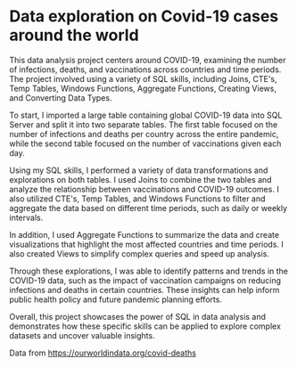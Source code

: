# Data exploration on Covid-19 cases around the world

This data analysis project centers around COVID-19, examining the number of infections, deaths, and vaccinations across countries and time periods. The project involved using a variety of SQL skills, including Joins, CTE's, Temp Tables, Windows Functions, Aggregate Functions, Creating Views, and Converting Data Types.

To start, I imported a large table containing global COVID-19 data into SQL Server and split it into two separate tables. The first table focused on the number of infections and deaths per country across the entire pandemic, while the second table focused on the number of vaccinations given each day.

Using my SQL skills, I performed a variety of data transformations and explorations on both tables. I used Joins to combine the two tables and analyze the relationship between vaccinations and COVID-19 outcomes. I also utilized CTE's, Temp Tables, and Windows Functions to filter and aggregate the data based on different time periods, such as daily or weekly intervals.

In addition, I used Aggregate Functions to summarize the data and create visualizations that highlight the most affected countries and time periods. I also created Views to simplify complex queries and speed up analysis.

Through these explorations, I was able to identify patterns and trends in the COVID-19 data, such as the impact of vaccination campaigns on reducing infections and deaths in certain countries. These insights can help inform public health policy and future pandemic planning efforts.

Overall, this project showcases the power of SQL in data analysis and demonstrates how these specific skills can be applied to explore complex datasets and uncover valuable insights.

Data from https://ourworldindata.org/covid-deaths

